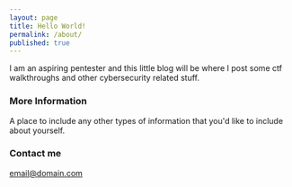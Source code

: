 ```yaml
---
layout: page
title: Hello World!
permalink: /about/
published: true
---
```


I am an aspiring pentester and this little blog will be where I post some ctf walkthroughs and other cybersecurity related stuff.

### More Information

A place to include any other types of information that you'd like to include about yourself.

### Contact me

[email@domain.com](mailto:email@domain.com)
